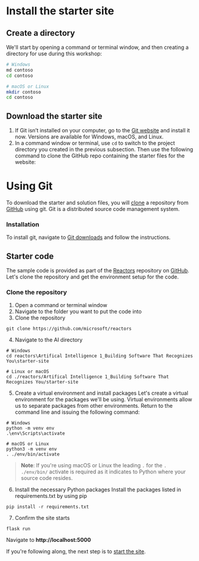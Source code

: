 # Install the starter site

## Create a directory

We'll start by opening a command or terminal window, and then creating a directory for use during this workshop:

``` bash
# Windows
md contoso
cd contoso

# macOS or Linux
mkdir contoso
cd contoso
```

## Download the starter site

1. If Git isn’t installed on your computer, go to the [Git website](https://git-scm.com/) and install it now. Versions are available for Windows, macOS, and Linux.
2. In a command window or terminal, use `cd` to switch to the project directory you created in the previous subsection. Then use the following command to clone the GitHub repo containing the starter files for the website:

# Using Git

To download the starter and solution files, you will [clone](https://help.github.com/en/articles/cloning-a-repository) a repository from [GitHub](https://github.com) using git. Git is a distributed source code management system.

### Installation

To install git, navigate to [Git downloads](https://git-scm.com/downloads) and follow the instructions.

## Starter code

The sample code is provided as part of the [Reactors](https://github.com/microsoft/reactors) repository on [GitHub](https://github.com). Let's clone the repository and get the environment setup for the code.

### Clone the repository

1. Open a command or terminal window
2. Navigate to the folder you want to put the code into
3. Clone the repository

``` git
git clone https://github.com/microsoft/reactors
```

4. Navigate to the AI directory

``` console
# Windows
cd reactors\Artifical Intelligence 1_Building Software That Recognizes You\starter-site

# Linux or macOS
cd ./reactors/Artifical Intelligence 1_Building Software That Recognizes You/starter-site
```

5. Create a virtual environment and install packages
Let's create a virtual environment for the packages we'll be using. Virtual environments allow us to separate packages from other environments. Return to the command line and issuing the following command:

``` console
# Windows
python -m venv env
.\env\Scripts\activate

# macOS or Linux
python3 -m venv env
. ./env/bin/activate
```

> **Note**: If you're using macOS or Linux the leading `.` for the `. ./env/bin/` activate is required as it indicates to Python where your source code resides.

6. Install the necessary Python packages
Install the packages listed in requirements.txt by using pip

``` console
pip install -r requirements.txt
```
7. Confirm the site starts

``` console
flask run
```

Navigate to **http://localhost:5000**

If you're following along, the next step is to [start the site](./starting-site.md).

